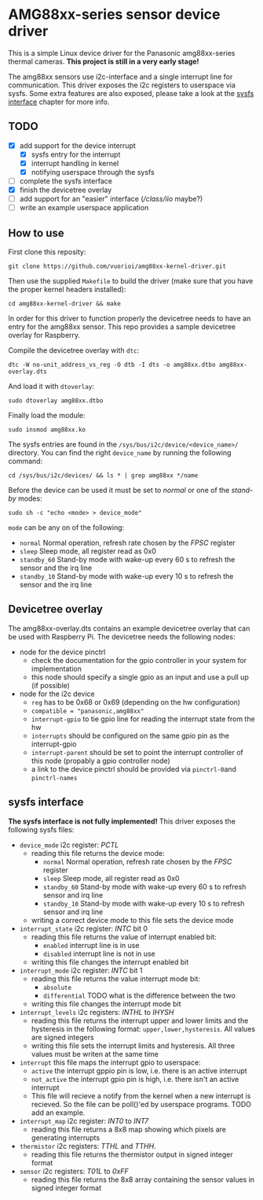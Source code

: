 # AMG88xx-series sensor device driver
This is a simple Linux device driver for the Panasonic amg88xx-series thermal cameras.
**This project is still in a very early stage!**

The amg88xx sensors use i2c-interface and a single interrupt line for communication.
This driver exposes the i2c registers to userspace via sysfs. Some extra features are
also exposed, please take a look at the [sysfs interface](#sysfs-interface) chapter for more info.

## TODO
- [X] add support for the device interrupt
  - [X] sysfs entry for the interrupt
  - [X] interrupt handling in kernel
  - [X] notifying userspace through the sysfs
- [ ] complete the sysfs interface
- [X] finish the devicetree overlay
- [ ] add support for an "easier" interface (_/class/iio_ maybe?)
- [ ] write an example userspace application

## How to use
First clone this reposity:

`git clone https://github.com/vuorioi/amg88xx-kernel-driver.git`

Then use the supplied `Makefile` to build the driver (make sure that you have the proper
kernel headers installed):

`cd amg88xx-kernel-driver && make`

In order for this driver to function properly the devicetree needs to have an entry
for the amg88xx sensor. This repo provides a sample devicetree overlay for Raspberry.

Compile the devicetree overlay with `dtc`:

`dtc -W no-unit_address_vs_reg -O dtb -I dts -o amg88xx.dtbo amg88xx-overlay.dts`

And load it with `dtoverlay`:

`sudo dtoverlay amg88xx.dtbo`

Finally load the module:

`sudo insmod amg88xx.ko`

The sysfs entries are found in the `/sys/bus/i2c/device/<device_name>/` directory. You can find
the right `device_name` by running the following command:

`cd /sys/bus/i2c/devices/ && ls * | grep amg88xx */name`

Before the device can be used it must be set to _normal_ or one of the _stand-by_ modes:

`sudo sh -c "echo <mode> > device_mode"`

`mode` can be any on of the following:
 * `normal` Normal operation, refresh rate chosen by the _FPSC_ register
 * `sleep` Sleep mode, all register read as 0x0
 * `standby_60` Stand-by mode with wake-up every 60 s to refresh the sensor and the irq line
 * `standby_10` Stand-by mode with wake-up every 10 s to refresh the sensor and the irq line

## Devicetree overlay
The amg88xx-overlay.dts contains an example devicetree overlay that can be used with Raspberry
Pi. The devicetree needs the following nodes:
 * node for the device pinctrl
   * check the documentation for the gpio controller in your system for implementation
   * this node should specify a single gpio as an input and use a pull up (if possible)
 * node for the i2c device
   * `reg` has to be 0x68 or 0x69 (depending on the hw configuration)
   * `compatible = "panasonic,amg88xx"`
   * `interrupt-gpio` to tie gpio line for reading the interrupt state from the hw
   * `interrupts` should be configured on the same gpio pin as the interrupt-gpio
   * `interrupt-parent` should be set to point the interrupt controller of this node (propably
     a gpio controller node)
   * a link to the device pinctrl should be provided via `pinctrl-0`and `pinctrl-names`

## sysfs interface
**The sysfs interface is not fully implemented!**
This driver exposes the following sysfs files:
 * `device_mode` i2c register: _PCTL_
   * reading this file returns the device mode:
     * `normal` Normal operation, refresh rate chosen by the _FPSC_ register
     * `sleep` Sleep mode, all register read as 0x0
     * `standby_60` Stand-by mode with wake-up every 60 s to refresh sensor and irq line
     * `standby_10` Stand-by mode with wake-up every 10 s to refresh sensor and irq line
   * writing a correct device mode to this file sets the device mode
 * `interrupt_state` i2c register: _INTC_ bit 0
   * reading this file returns the value of interrupt enabled bit:
     * `enabled` interrupt line is in use
     * `disabled` interrupt line is not in use
   * writing this file changes the interrupt enabled bit
 * `interrupt_mode` i2c register: _INTC_ bit 1
   * reading this file returns the value interrupt mode bit:
     * `absolute`
     * `differential` TODO what is the difference between the two
   * writing this file changes the interrupt mode bit
 * `interrupt_levels` i2c registers: _INTHL_ to _IHYSH_
   * reading this file returns the interrupt upper and lower limits and the
     hysteresis in the following format: `upper,lower,hysteresis`. All values are signed integers
   * writing this file sets the interrupt limits and hysteresis. All three values must be writen
     at the same time
 * `interrupt` this file maps the interrupt gpio to userspace:
   * `active` the interrupt gppio pin is low, i.e. there is an active interrupt
   * `not_active` the interrupt gpio pin is high, i.e. there isn't an active interrupt
   * This file will recieve a notify from the kernel when a new interrupt is recieved. So
     the file can be poll()'ed by userspace programs. TODO add an example.
 * `interrupt_map` i2c register: _INT0_ to _INT7_
   * reading this file returns a 8x8 map showing which pixels are generating interrupts
 * `thermistor` i2c registers: _TTHL_ and _TTHH_.
   * reading this file returns the thermistor output in signed integer format
 * `sensor` i2c registers: _T01L_ to _0xFF_
   * reading this file returns the 8x8 array containing the sensor values in signed integer format
